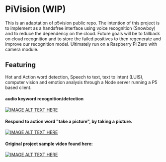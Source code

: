# PiVision (WIP)

This is an adaptation of p5vision public repo. The intention of this project is to implement as a handsfree interface using voice recognition (Snowboy) and to reduce the dependency on the cloud. Future goals will be to fallback on cloud recognition and to store the failed positives to then regenerate and improve our recognition model. Ultimately run on a Raspberry Pi Zero with camera module.

## Featuring
Hot and Action word detection, Speech to text, text to intent (LUIS), computer vision and emotion analysis through a Node server running a P5 based client.

#### audio keyword recognition/detection

[![IMAGE ALT TEXT HERE](https://img.youtube.com/vi/P0LygKjKHFk/0.jpg)](https://www.youtube.com/watch?v=P0LygKjKHFk)


#### Respond to action word "take a picture", by taking a picture.

[![IMAGE ALT TEXT HERE](https://img.youtube.com/vi/OlyinXlpHZc/0.jpg)](https://www.youtube.com/watch?v=OlyinXlpHZc)


#### Original project sample video found here:

[![IMAGE ALT TEXT HERE](https://img.youtube.com/vi/LCQ5BxSz8G4/0.jpg)](https://www.youtube.com/watch?v=LCQ5BxSz8G4)